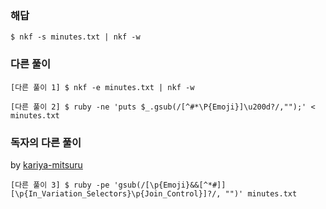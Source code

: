 ### 해답

```
$ nkf -s minutes.txt | nkf -w
```

### 다른 풀이

```
[다른 풀이 1] $ nkf -e minutes.txt | nkf -w

[다른 풀이 2] $ ruby -ne 'puts $_.gsub(/[^#*\P{Emoji}]\u200d?/,"");' < minutes.txt
```

### 독자의 다른 풀이

by [kariya-mitsuru](https://github.com/kariya-mitsuru)

```
[다른 풀이 3] $ ruby -pe 'gsub(/[\p{Emoji}&&[^*#]][\p{In_Variation_Selectors}\p{Join_Control}]?/, "")' minutes.txt
```
